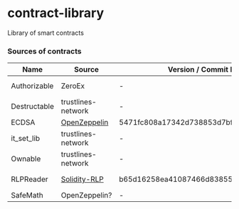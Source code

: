 # contract-library
Library of smart contracts

### Sources of contracts

|Name|Source|Version / Commit hash|License|
|----|------|-------|-------|
|Authorizable|ZeroEx| - |Apache 2.0|
|Destructable| trustlines-network | - | - |
|ECDSA| [OpenZeppelin](https://github.com/OpenZeppelin/openzeppelin-solidity/blob/5471fc808a17342d738853d7bf3e9e5ef3108074/contracts/cryptography/ECDSA.sol)| 5471fc808a17342d738853d7bf3e9e5ef3108074 | MIT |
|it_set_lib| trustlines-network | - | - |
|Ownable| trustlines-network | - | - |
|RLPReader| [Solidity-RLP](https://github.com/hamdiallam/Solidity-RLP/blob/b65d16258ea41087466d838550f2e6bedf374e92/contracts/RLPReader.sol)| b65d16258ea41087466d838550f2e6bedf374e92 | Apache 2.0|
|SafeMath| OpenZeppelin? | - | - |
